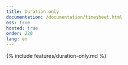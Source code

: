 ```yaml
---
title: Duration only
documentation: /documentation/timesheet.html
oss: true
hosted: true
order: 220
lang: en
---
```


{% include features/duration-only.md %}
